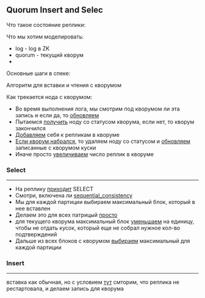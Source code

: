 ## Quorum Insert and Selec
Что такое состояние реплики:

Что мы хотим моделировать:
* log - log в ZK
* quorum - текущий кворум
*

Основные шаги в спеке:


Алгоритм для вставки и чтения с кворумом

Как трекается нода с кворумом:
* Во время выполнения лога, мы смотрим под кворумом ли эта запись и если да, то [обновляем](https://github.com/yandex/ClickHouse/blob/6b690aaf723e26fba65d83e06b6a2d029e028545/dbms/src/Storages/StorageReplicatedMergeTree.cpp#L2781)
* Пытаемся [получить](https://github.com/yandex/ClickHouse/blob/6b690aaf723e26fba65d83e06b6a2d029e028545/dbms/src/Storages/StorageReplicatedMergeTree.cpp#L2572) ноду со статусом кворума, если нет, то кворум закончился
* [Добавляем](https://github.com/yandex/ClickHouse/blob/6b690aaf723e26fba65d83e06b6a2d029e028545/dbms/src/Storages/StorageReplicatedMergeTree.cpp#L2583) себя к репликам в кворуме
* [Если кворум набрался](https://github.com/yandex/ClickHouse/blob/6b690aaf723e26fba65d83e06b6a2d029e028545/dbms/src/Storages/StorageReplicatedMergeTree.cpp#L2585), то удаляем ноду со статусом и [обновляем](https://github.com/yandex/ClickHouse/blob/6b690aaf723e26fba65d83e06b6a2d029e028545/dbms/src/Storages/StorageReplicatedMergeTree.cpp#L2606) записанные с кворумом куски
* Иначе просто [увеличиваем](https://github.com/yandex/ClickHouse/blob/6b690aaf723e26fba65d83e06b6a2d029e028545/dbms/src/Storages/StorageReplicatedMergeTree.cpp#L2629) число реплик в кворуме

### Select
----------
* На реплику [приходит](https://github.com/yandex/ClickHouse/blob/6b690aaf723e26fba65d83e06b6a2d029e028545/dbms/src/Storages/StorageReplicatedMergeTree.cpp#L2879) SELECT
* Смотри, включена ли [sequential_consistency](https://github.com/yandex/ClickHouse/blob/6b690aaf723e26fba65d83e06b6a2d029e028545/dbms/src/Storages/StorageReplicatedMergeTree.cpp#L2894)
* Мы для каждой партиции выбираем максимальный блок, который в нее вставлен
* Делаем это для всех патрицый [просто](https://github.com/yandex/ClickHouse/blob/6b690aaf723e26fba65d83e06b6a2d029e028545/dbms/src/Storages/StorageReplicatedMergeTree.cpp#L2900)
* для текущего кворума максимальный блок [уменьшаем](https://github.com/yandex/ClickHouse/blob/6b690aaf723e26fba65d83e06b6a2d029e028545/dbms/src/Storages/StorageReplicatedMergeTree.cpp#L2917) на единицу, чтобы не отдать кусок, который еще не собрал нужное кол-во подтверждений
* Дальше из всех блоков с кворумом [выбираем](https://github.com/yandex/ClickHouse/blob/6b690aaf723e26fba65d83e06b6a2d029e028545/dbms/src/Storages/StorageReplicatedMergeTree.cpp#L2935) максимальный для каждой партиции

### Insert
----------
вставка как обычная, но с условием [тут](https://github.com/yandex/ClickHouse/blob/a0d8743c4c1249f1e2394c6eb47bbbfcc83c502d/dbms/src/Storages/MergeTree/ReplicatedMergeTreeBlockOutputStream.cpp#L265)
смторим, что реплика не рестартовала, и делаем запись для кворума
